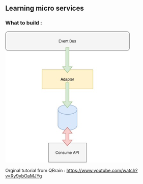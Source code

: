 ## Learning micro services


### What to build : 
![micro services building diagram](Microservice.jpg)


Orginal tutorial from QBrain :
https://www.youtube.com/watch?v=Ry9ybOaMJYg